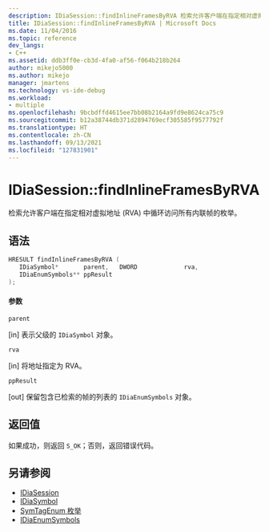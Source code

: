 ```yaml
---
description: IDiaSession::findInlineFramesByRVA 检索允许客户端在指定相对虚拟地址 (RVA) 中循环访问所有内联帧的枚举。
title: IDiaSession::findInlineFramesByRVA | Microsoft Docs
ms.date: 11/04/2016
ms.topic: reference
dev_langs:
- C++
ms.assetid: ddb3ff0e-cb3d-4fa0-af56-f064b218b264
author: mikejo5000
ms.author: mikejo
manager: jmartens
ms.technology: vs-ide-debug
ms.workload:
- multiple
ms.openlocfilehash: 9bcbdffd4615ee7bb08b2164a9fd9e8624ca75c9
ms.sourcegitcommit: b12a38744db371d2894769ecf305585f9577792f
ms.translationtype: HT
ms.contentlocale: zh-CN
ms.lasthandoff: 09/13/2021
ms.locfileid: "127831901"
---
```

# <a name="idiasessionfindinlineframesbyrva"></a>IDiaSession::findInlineFramesByRVA
检索允许客户端在指定相对虚拟地址 (RVA) 中循环访问所有内联帧的枚举。

## <a name="syntax"></a>语法

```C++
HRESULT findInlineFramesByRVA ( 
   IDiaSymbol*       parent,   DWORD             rva,
   IDiaEnumSymbols** ppResult
);
```

#### <a name="parameters"></a>参数
 `parent`

[in] 表示父级的 `IDiaSymbol` 对象。

 `rva`

[in] 将地址指定为 RVA。

 `ppResult`

[out] 保留包含已检索的帧的列表的 `IDiaEnumSymbols` 对象。

## <a name="return-value"></a>返回值
 如果成功，则返回 `S_OK`；否则，返回错误代码。

## <a name="see-also"></a>另请参阅
- [IDiaSession](../../debugger/debug-interface-access/idiasession.md)
- [IDiaSymbol](../../debugger/debug-interface-access/idiasymbol.md)
- [SymTagEnum 枚举](../../debugger/debug-interface-access/symtagenum.md)
- [IDiaEnumSymbols](../../debugger/debug-interface-access/idiaenumsymbols.md)

